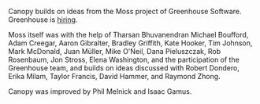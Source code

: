 Canopy builds on ideas from the Moss project of Greenhouse Software. Greenhouse is [hiring](http://greenhouse.io/careers).

Moss itself was with the help of Tharsan Bhuvanendran Michael Boufford, Adam Creegar, Aaron Gibralter, Bradley Griffith, Kate Hooker, Tim Johnson, Mark McDonald, Juan Müller, Mike O'Neil, Dana Pieluszczak, Rob Rosenbaum, Jon Stross, Elena Washington, and the participation of the Greenhouse team, and builds on ideas discussed with Robert Dondero, Erika Milam, Taylor Francis, David Hammer, and Raymond Zhong.

Canopy was improved by Phil Melnick and Isaac Gamus.
